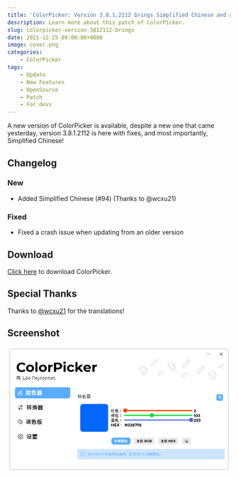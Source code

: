 ```yaml
---
title: 'ColorPicker: Version 3.8.1.2112 brings Simplified Chinese and a fix'
description: Learn more about this patch of ColorPicker.
slug: colorpicker-version-3812112-brings
date: 2021-12-25 00:00:00+0000
image: cover.png
categories:
    - ColorPicker
tags:
    - Update
    - New Features
    - OpenSource
    - Patch
    - For devs
---
```

A new version of ColorPicker is available, despite a new one that came yesterday, version 3.8.1.2112 is here with fixes, and most importantly, Simplified Chinese!

## Changelog
### New
- Added Simplified Chinese (#94) (Thanks to @wcxu21)
### Fixed
- Fixed a crash issue when updating from an older version

## Download

[Click here](https://tinyurl.com/DownloadColorPicker) to download ColorPicker.

## Special Thanks

Thanks to [@wcxu21](https://github.com/wcxu21) for the translations!

## Screenshot

![The ColorPicker user interface in Chinese.](cover.png)